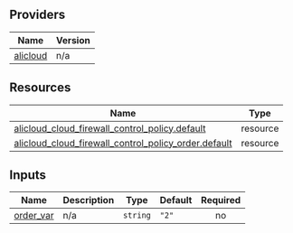 <!-- BEGIN_TF_DOCS -->
## Providers

| Name | Version |
|------|---------|
| <a name="provider_alicloud"></a> [alicloud](#provider\_alicloud) | n/a |

## Resources

| Name | Type |
|------|------|
| [alicloud_cloud_firewall_control_policy.default](https://registry.terraform.io/providers/hashicorp/alicloud/latest/docs/resources/cloud_firewall_control_policy) | resource |
| [alicloud_cloud_firewall_control_policy_order.default](https://registry.terraform.io/providers/hashicorp/alicloud/latest/docs/resources/cloud_firewall_control_policy_order) | resource |

## Inputs

| Name | Description | Type | Default | Required |
|------|-------------|------|---------|:--------:|
| <a name="input_order_var"></a> [order\_var](#input\_order\_var) | n/a | `string` | `"2"` | no |
<!-- END_TF_DOCS -->    